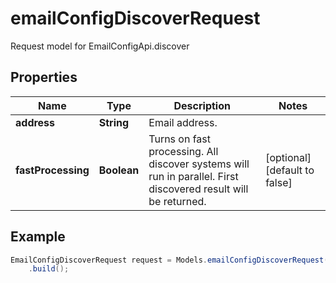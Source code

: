 # emailConfigDiscoverRequest

Request model for EmailConfigApi.discover

## Properties

Name | Type | Description | Notes
---- | ---- | ----------- | -----
**address** | **String**| Email address. |
**fastProcessing** | **Boolean**| Turns on fast processing. All discover systems will run in parallel. First discovered result will be returned.              | [optional] [default to false]

## Example
```java
EmailConfigDiscoverRequest request = Models.emailConfigDiscoverRequest()
    .build();
```

